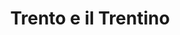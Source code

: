 ---
ref: sol-121-0017
title: "Trento e il Trentino"
author_name: ["unknown author"]
publisher: ["ENIT"]
year: "y1939"
origin: ["Italy"]
formats: ["brochure"]
disciplines: ["graphic-design"]
tags:
layout: artifact
status: ["scan"]
published: false
int_published: false
image_count:
date_added: 2023-06-16
batch:
---